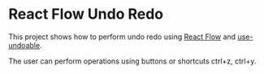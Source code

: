 # React Flow Undo Redo

This project shows how to perform undo redo using [React Flow](https://reactflow.dev/) and [use-undoable](https://www.npmjs.com/package/use-undoable).

The user can perform operations using buttons or shortcuts ctrl+z, ctrl+y.